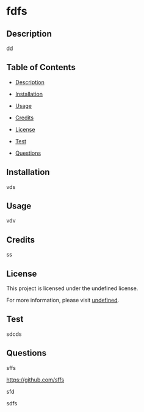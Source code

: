 # fdfs
  ## Description

  dd

  ## Table of Contents 

  * [Description](#description)

  * [Installation](#installation)

  * [Usage](#usage)

  * [Credits](#credits)

  * [License](#license)

  * [Test](#test)

  * [Questions](#questions)

  ## Installation
  
  vds

  ## Usage

  vdv
  
  ## Credits
  
  ss
  
  ## License
 
  This project is licensed under the undefined license.



For more information, please visit [undefined]().
 
  ## Test
  
  sdcds

  ## Questions

  sffs

  https://github.com/sffs

  sfd

  sdfs

